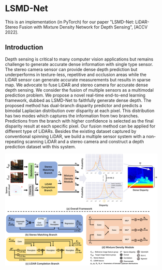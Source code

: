 # LSMD-Net
This is an implementation (in PyTorch) for our paper "LSMD-Net: LiDAR-Stereo Fusion with Mixture Density Network for Depth Sensing", [ACCV 2022].

## Introduction
Depth sensing is critical to many computer vision applications but remains challenge to generate accurate dense information with single type sensor. The stereo camera sensor can provide dense depth prediction but underperforms in texture-less, repetitive and occlusion areas while the LiDAR sensor can generate accurate measurements but results in sparse map. We advocate to fuse LiDAR and stereo camera for accurate dense depth sensing. We consider the fusion of multiple sensors as a multimodal prediction problem. We propose a novel real-time end-to-end learning framework, dubbed as LSMD-Net to faithfully generate dense depth. The proposed method has dual-branch disparity predictor and predicts a bimodal Laplacian distribution over disparity at each pixel. This distribution has two modes which captures the information from two branches. Predictions from the branch with higher confidence is selected as the final disparity result at each specific pixel. Our fusion method can be applied for different type of LiDARs. Besides the existing dataset captured by conventional spinning LiDAR, we build a multiple sensor system with a non-repeating scanning LiDAR and a stereo camera and construct a depth prediction dataset with this system. 

<p align="center">
  <img src="./figs/overview.pdf" alt="photo not available" height="50%">
</p>

